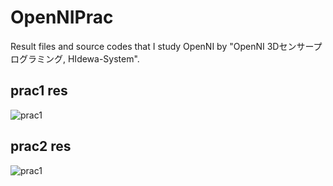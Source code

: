 # OpenNIPrac
Result files and source codes that I study OpenNI by "OpenNI 3Dセンサープログラミング, HIdewa-System".

## prac1 res
![prac1](https://github.com/yosse95ai/OpenNIPrac/tree/images/images/ret1.png)

## prac2 res
![prac1](https://github.com/yosse95ai/OpenNIPrac/tree/images/images/ret2.png)